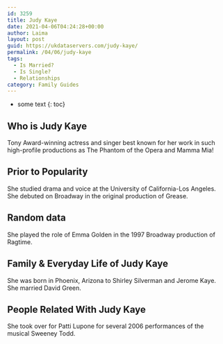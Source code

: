```yaml
---
id: 3259
title: Judy Kaye
date: 2021-04-06T04:24:28+00:00
author: Laima
layout: post
guid: https://ukdataservers.com/judy-kaye/
permalink: /04/06/judy-kaye
tags:
  - Is Married?
  - Is Single?
  - Relationships
category: Family Guides
---
```


* some text
{: toc}


## Who is Judy Kaye
                  
                  
                  
Tony Award-winning actress and singer best known for her work in such high-profile productions as The Phantom of the Opera and Mamma Mia!
                  
              
            
              
            
                
                
                
## Prior to Popularity
                  
                  
                  
She studied drama and voice at the University of California-Los Angeles. She debuted on Broadway in the original production of Grease.
                  
              
            
              
            
                
                
                
## Random data
                  
                  
                  
She played the role of Emma Golden in the 1997 Broadway production of Ragtime.
                  
              
            
              
            
                
                
                
## Family & Everyday Life of Judy Kaye
                  
                  
                  
She was born in Phoenix, Arizona to Shirley Silverman and Jerome Kaye. She married David Green.
                  
              
            
              
            
                
                
                
## People Related With Judy Kaye
                  
                  
                  
She took over for Patti Lupone for several 2006 performances of the musical Sweeney Todd.
                  
              
            
              
            
                
              
            
              
              
            
            
              
            
          
          
          